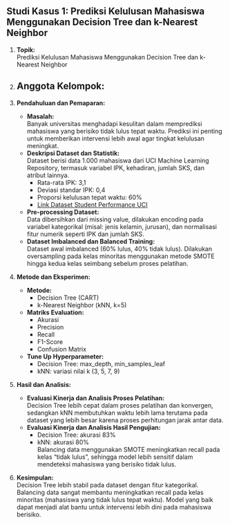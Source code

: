 ## Studi Kasus 1: Prediksi Kelulusan Mahasiswa Menggunakan Decision Tree dan k-Nearest Neighbor

1. **Topik:**  
   Prediksi Kelulusan Mahasiswa Menggunakan Decision Tree dan k-Nearest Neighbor

2. **Anggota Kelompok:**  
   -

3. **Pendahuluan dan Pemaparan:**  
   - **Masalah:**  
     Banyak universitas menghadapi kesulitan dalam memprediksi mahasiswa yang berisiko tidak lulus tepat waktu. Prediksi ini penting untuk memberikan intervensi lebih awal agar tingkat kelulusan meningkat.
   - **Deskripsi Dataset dan Statistik:**  
     Dataset berisi data 1.000 mahasiswa dari UCI Machine Learning Repository, termasuk variabel IPK, kehadiran, jumlah SKS, dan atribut lainnya.  
     - Rata-rata IPK: 3,1  
     - Deviasi standar IPK: 0,4  
     - Proporsi kelulusan tepat waktu: 60%  
     - [Link Dataset Student Performance UCI](https://archive.ics.uci.edu/ml/datasets/Student+Performance)
   - **Pre-processing Dataset:**  
     Data dibersihkan dari missing value, dilakukan encoding pada variabel kategorikal (misal: jenis kelamin, jurusan), dan normalisasi fitur numerik seperti IPK dan jumlah SKS.
   - **Dataset Imbalanced dan Balanced Training:**  
     Dataset awal imbalanced (60% lulus, 40% tidak lulus). Dilakukan oversampling pada kelas minoritas menggunakan metode SMOTE hingga kedua kelas seimbang sebelum proses pelatihan.

4. **Metode dan Eksperimen:**  
   - **Metode:**  
     - Decision Tree (CART)  
     - k-Nearest Neighbor (kNN, k=5)
   - **Matriks Evaluation:**  
     - Akurasi  
     - Precision  
     - Recall  
     - F1-Score  
     - Confusion Matrix
   - **Tune Up Hyperparameter:**  
     - Decision Tree: max_depth, min_samples_leaf  
     - kNN: variasi nilai k (3, 5, 7, 9)

5. **Hasil dan Analisis:**  
   - **Evaluasi Kinerja dan Analisis Proses Pelatihan:**  
     Decision Tree lebih cepat dalam proses pelatihan dan konvergen, sedangkan kNN membutuhkan waktu lebih lama terutama pada dataset yang lebih besar karena proses perhitungan jarak antar data.
   - **Evaluasi Kinerja dan Analisis Hasil Pengujian:**  
     - Decision Tree: akurasi 83%  
     - kNN: akurasi 80%  
     Balancing data menggunakan SMOTE meningkatkan recall pada kelas “tidak lulus”, sehingga model lebih sensitif dalam mendeteksi mahasiswa yang berisiko tidak lulus.

6. **Kesimpulan:**  
   Decision Tree lebih stabil pada dataset dengan fitur kategorikal. Balancing data sangat membantu meningkatkan recall pada kelas minoritas (mahasiswa yang tidak lulus tepat waktu). Model yang baik dapat menjadi alat bantu untuk intervensi lebih dini pada mahasiswa berisiko.
